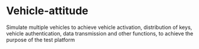 # Vehicle-attitude
Simulate multiple vehicles to achieve vehicle activation, distribution of keys, vehicle authentication, data transmission and other functions, to achieve the purpose of the test platform
